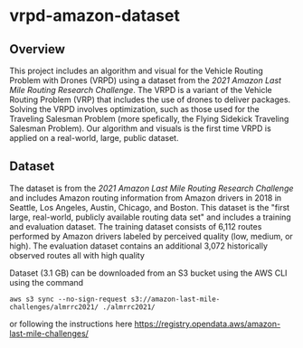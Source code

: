 # vrpd-amazon-dataset

## Overview

This project includes an algorithm and visual for the Vehicle Routing Problem with Drones (VRPD) using a dataset from the _2021 Amazon Last Mile Routing Research Challenge_. The VRPD is a variant of the Vehicle Routing Problem (VRP) that includes the use of drones to deliver packages. Solving the VRPD involves optimization, such as those used for the Traveling Salesman Problem (more spefically, the Flying Sidekick Traveling Salesman Problem). Our algorithm and visuals is the first time VRPD is applied on a real-world, large, public dataset.

## Dataset

The dataset is from the _2021 Amazon Last Mile Routing Research Challenge_ and includes Amazon routing information from Amazon drivers in 2018 in Seattle, Los Angeles, Austin, Chicago, and Boston. This dataset is the "first large, real-world, publicly available routing data set" and includes a training and evaluation dataset. The training dataset consists of 6,112 routes performed by Amazon drivers labeled by perceived quality (low, medium, or high). The evaluation dataset contains an additional 3,072 historically observed routes all with high quality

Dataset (3.1 GB) can be downloaded from an S3 bucket using the AWS CLI using the command

```
aws s3 sync --no-sign-request s3://amazon-last-mile-challenges/almrrc2021/ ./almrrc2021/
```

or following the instructions here https://registry.opendata.aws/amazon-last-mile-challenges/

